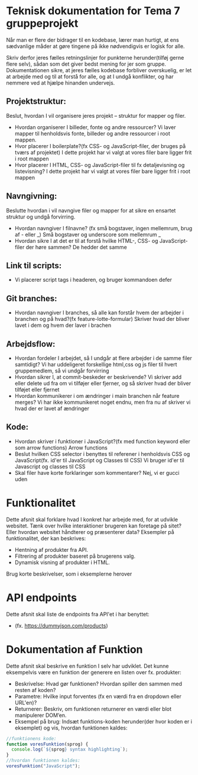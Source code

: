 # Teknisk dokumentation for Tema 7 gruppeprojekt

Når man er flere der bidrager til en kodebase, lærer man hurtigt, at ens sædvanlige måder at gøre tingene på ikke nødvendigvis er logisk for alle.

Skriv derfor jeres fælles retningslinjer for punkterne herunder(tilføj gerne flere selv), sådan som det giver bedst mening for jer som gruppe. Dokumentationen sikre, at jeres fælles kodebase forbliver overskuelig, er let at arbejde med og til at forstå for alle, og at I undgå konflikter, og har nemmere ved at hjælpe hinanden undervejs.

## Projektstruktur:

Beslut, hvordan I vil organisere jeres projekt – struktur for mapper og filer.

- Hvordan organiserer I billeder, fonte og andre ressourcer?
  Vi laver mapper til henholdsvis fonte, billeder og andre ressourcer i root mappen.
- Hvor placerer I boilerplate?(fx CSS- og JavaScript-filer, der bruges på tværs af projektet)
  I dette projekt har vi valgt at vores filer bare ligger frit i root mappen
- Hvor placerer I HTML, CSS- og JavaScript-filer til fx detaljevisning og listevisning?
  I dette projekt har vi valgt at vores filer bare ligger frit i root mappen

## Navngivning:

Beslutte hvordan i vil navngive filer og mapper for at sikre en ensartet struktur og undgå forvirring.

- Hvordan navngiver I filnavne? (fx små bogstaver, ingen mellemrum, brug af - eller \_)
  Små bogstaver og underscore som mellemrum \_
- Hvordan sikre I at det er til at forstå hvilke HTML-, CSS- og JavaScript-filer der høre sammen?
  De hedder det samme

## Link til scripts:

- Vi placerer script tags i headeren, og bruger kommandoen defer

## Git branches:

- Hvordan navngiver I branches, så alle kan forstår hvem der arbejder i branchen og på hvad?(fx feature-lotte-formular)
  Skriver hvad der bliver lavet i dem og hvem der laver i brachen

## Arbejdsflow:

- Hvordan fordeler I arbejdet, så I undgår at flere arbejder i de samme filer samtidigt?
  Vi har uddeligeret forskellige html,css og js filer til hvert gruppemedlem, så vi undgår forvirring
- Hvordan sikrer I, at commit-beskeder er beskrivende?
  Vi skriver add eller delete ud fra om vi tilføjer eller fjerner, og så skriver hvad der bliver tilføjet eller fjernet
- Hvordan kommunikerer i om ændringer i main branchen når feature merges?
  Vi har ikke kommunikeret noget endnu, men fra nu af skriver vi hvad der er lavet af ændringer

## Kode:

- Hvordan skriver i funktioner i JavaScript?(fx med function keyword eller som arrow functions)
  Arrow functions
- Beslut hvilken CSS selector i benyttes til referener i henholdsvis CSS og JavaScript(fx. id'er til JavaScript og Classes til CSS)
  Vi bruger id'er til Javascript og classes til CSS
- Skal filer have korte forklaringer som kommentarer?
  Nej, vi er gucci uden

# Funktionalitet

Dette afsnit skal forklare hvad I konkret har arbejde med, for at udvikle websitet. Tænk over hvilke interaktioner brugeren kan foretage på sitet? Eller hvordan websitet håndterer og præsenterer data? Eksempler på funktionalitet, der kan beskrives:

- Hentning af produkter fra API.
- Filtrering af produkter baseret på brugerens valg.
- Dynamisk visning af produkter i HTML.

Brug korte beskrivelser, som i eksemplerne herover

# API endpoints

Dette afsnit skal liste de endpoints fra API'et i har benyttet:

- (fx. https://dummyjson.com/products)

# Dokumentation af Funktion

Dette afsnit skal beskrive en funktion I selv har udviklet. Det kunne eksempelvis være en funktion der generere en listen over fx. produkter:

- Beskrivelse: Hvad gør funktionen? Hvordan spiller den sammen med resten af koden?
- Parametre: Hvilke input forventes (fx en værdi fra en dropdown eller URL'en)?
- Returnerer: Beskriv, om funktionen returnerer en værdi eller blot manipulerer DOM’en.
- Eksempel på brug: Indsæt funktions-koden herunder(der hvor koden er i eksemplet) og vis, hvordan funktionen kaldes:

```javascript
//funktionens kode:
function voresFunktion(sprog) {
  console.log(`${sprog} syntax highlighting`);
}
//hvordan funktionen kaldes:
voresFunktion("JavaScript");
```
